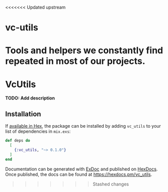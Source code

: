 <<<<<<< Updated upstream
# vc-utils
Tools and helpers we constantly find repeated in most of our projects.
=======
# VcUtils

**TODO: Add description**

## Installation

If [available in Hex](https://hex.pm/docs/publish), the package can be installed
by adding `vc_utils` to your list of dependencies in `mix.exs`:

```elixir
def deps do
  [
    {:vc_utils, "~> 0.1.0"}
  ]
end
```

Documentation can be generated with [ExDoc](https://github.com/elixir-lang/ex_doc)
and published on [HexDocs](https://hexdocs.pm). Once published, the docs can
be found at <https://hexdocs.pm/vc_utils>.

>>>>>>> Stashed changes
